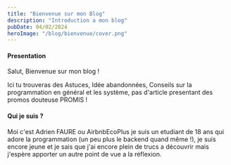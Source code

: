 ```yaml
---
title: "Bienvenue sur mon Blog"
description: "Introduction a mon blog"
pubDate: 04/02/2024
heroImage: "/blog/bienvenue/cover.png"
---
```

#### Presentation
Salut, Bienvenue sur mon blog !

Ici tu trouveras des Astuces, Idée abandonnées, Conseils sur la programmation en général et les système, pas d'article presentant des promos douteuse PROMIS !

#### Qui je suis ? 
Moi c'est Adrien FAURE ou AirbnbEcoPlus je suis un etudiant de 18 ans qui adore la programmation (un peu plus le backend quand même !), je suis encore jeune et je sais que j'ai encore plein de trucs a découvrir mais j'espère apporter un autre point de vue a la réflexion.
